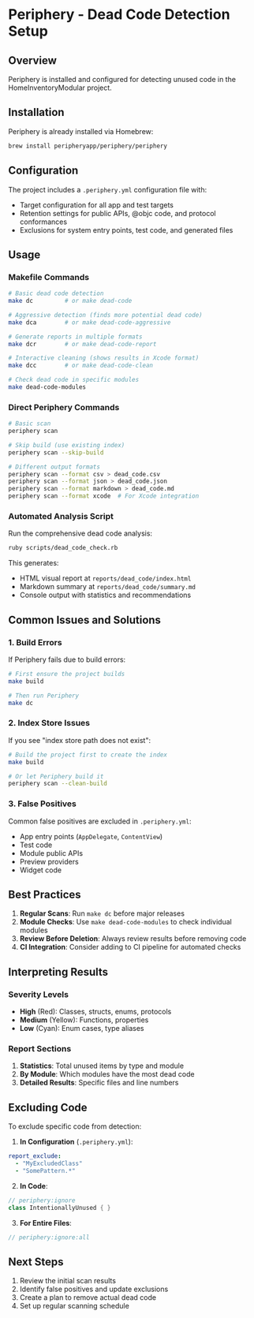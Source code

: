 # Periphery - Dead Code Detection Setup

## Overview

Periphery is installed and configured for detecting unused code in the HomeInventoryModular project.

## Installation

Periphery is already installed via Homebrew:
```bash
brew install peripheryapp/periphery/periphery
```

## Configuration

The project includes a `.periphery.yml` configuration file with:
- Target configuration for all app and test targets
- Retention settings for public APIs, @objc code, and protocol conformances
- Exclusions for system entry points, test code, and generated files

## Usage

### Makefile Commands

```bash
# Basic dead code detection
make dc         # or make dead-code

# Aggressive detection (finds more potential dead code)
make dca        # or make dead-code-aggressive

# Generate reports in multiple formats
make dcr        # or make dead-code-report

# Interactive cleaning (shows results in Xcode format)
make dcc        # or make dead-code-clean

# Check dead code in specific modules
make dead-code-modules
```

### Direct Periphery Commands

```bash
# Basic scan
periphery scan

# Skip build (use existing index)
periphery scan --skip-build

# Different output formats
periphery scan --format csv > dead_code.csv
periphery scan --format json > dead_code.json
periphery scan --format markdown > dead_code.md
periphery scan --format xcode  # For Xcode integration
```

### Automated Analysis Script

Run the comprehensive dead code analysis:
```bash
ruby scripts/dead_code_check.rb
```

This generates:
- HTML visual report at `reports/dead_code/index.html`
- Markdown summary at `reports/dead_code/summary.md`
- Console output with statistics and recommendations

## Common Issues and Solutions

### 1. Build Errors
If Periphery fails due to build errors:
```bash
# First ensure the project builds
make build

# Then run Periphery
make dc
```

### 2. Index Store Issues
If you see "index store path does not exist":
```bash
# Build the project first to create the index
make build

# Or let Periphery build it
periphery scan --clean-build
```

### 3. False Positives
Common false positives are excluded in `.periphery.yml`:
- App entry points (`AppDelegate`, `ContentView`)
- Test code
- Module public APIs
- Preview providers
- Widget code

## Best Practices

1. **Regular Scans**: Run `make dc` before major releases
2. **Module Checks**: Use `make dead-code-modules` to check individual modules
3. **Review Before Deletion**: Always review results before removing code
4. **CI Integration**: Consider adding to CI pipeline for automated checks

## Interpreting Results

### Severity Levels
- **High** (Red): Classes, structs, enums, protocols
- **Medium** (Yellow): Functions, properties
- **Low** (Cyan): Enum cases, type aliases

### Report Sections
1. **Statistics**: Total unused items by type and module
2. **By Module**: Which modules have the most dead code
3. **Detailed Results**: Specific files and line numbers

## Excluding Code

To exclude specific code from detection:

1. **In Configuration** (`.periphery.yml`):
```yaml
report_exclude:
  - "MyExcludedClass"
  - "SomePattern.*"
```

2. **In Code**:
```swift
// periphery:ignore
class IntentionallyUnused { }
```

3. **For Entire Files**:
```swift
// periphery:ignore:all
```

## Next Steps

1. Review the initial scan results
2. Identify false positives and update exclusions
3. Create a plan to remove actual dead code
4. Set up regular scanning schedule